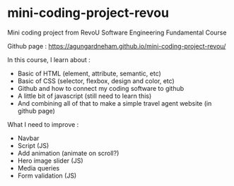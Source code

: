 # mini-coding-project-revou
Mini coding project from RevoU Software Engineering Fundamental Course

Github page : https://agungardneham.github.io/mini-coding-project-revou/

In this course, I learn about :
- Basic of HTML (element, attribute, semantic, etc)
- Basic of CSS (selector, flexbox, design and color, etc)
- Github and how to connect my coding software to github
- A little bit of javascript (still need to learn this)
- And combining all of that to make a simple travel agent website (in github page)

What I need to improve :
- Navbar
- Script (JS)
- Add animation (animate on scroll?)
- Hero image slider (JS)
- Media queries
- Form validation (JS)
